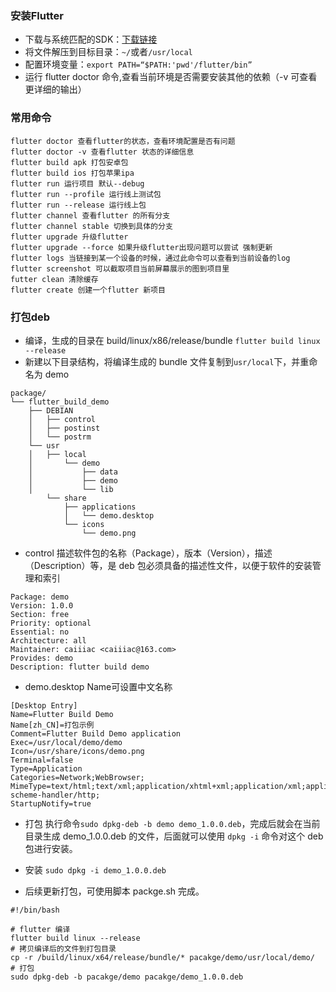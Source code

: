 ### 安装Flutter

* 下载与系统匹配的SDK：[下载链接](https://flutter.cn/docs/release/archive)
* 将文件解压到目标目录：`~/`或者`/usr/local`
* 配置环境变量：`export PATH=“$PATH:'pwd'/flutter/bin”`
* 运行 flutter doctor 命令,查看当前环境是否需要安装其他的依赖（-v 可查看更详细的输出）

### 常用命令
```
flutter doctor 查看flutter的状态，查看环境配置是否有问题
flutter doctor -v 查看flutter 状态的详细信息
flutter build apk 打包安卓包
flutter build ios 打包苹果ipa
flutter run 运行项目 默认--debug
flutter run --profile 运行线上测试包
flutter run --release 运行线上包
flutter channel 查看flutter 的所有分支
flutter channel stable 切换到具体的分支
flutter upgrade 升级flutter
flutter upgrade --force 如果升级flutter出现问题可以尝试 强制更新
flutter logs 当链接到某一个设备的时候，通过此命令可以查看到当前设备的log
flutter screenshot 可以截取项目当前屏幕展示的图到项目里
futter clean 清除缓存
flutter create 创建一个flutter 新项目
```

### 打包deb
* 编译，生成的目录在 build/linux/x86/release/bundle
`flutter build linux --release`
* 新建以下目录结构，将编译生成的 bundle 文件复制到`usr/local`下，并重命名为 demo
```
package/
└── flutter_build_demo
    ├── DEBIAN
    │   ├── control
    │   ├── postinst
    │   └── postrm
    └── usr
    │   ├── local
    │       └── demo
    │           ├── data
    │           ├── demo
    │           └── lib
        └── share
            ├── applications
            │   └── demo.desktop
            └── icons
                └── demo.png
```
* control
描述软件包的名称（Package），版本（Version），描述（Description）等，是 deb 包必须具备的描述性文件，以便于软件的安装管理和索引
```
Package: demo
Version: 1.0.0
Section: free
Priority: optional
Essential: no
Architecture: all
Maintainer: caiiiac <caiiiac@163.com>
Provides: demo
Description: flutter build demo
```

* demo.desktop
Name可设置中文名称
```
[Desktop Entry]
Name=Flutter Build Demo
Name[zh_CN]=打包示例
Comment=Flutter Build Demo application
Exec=/usr/local/demo/demo
Icon=/usr/share/icons/demo.png
Terminal=false
Type=Application
Categories=Network;WebBrowser;
MimeType=text/html;text/xml;application/xhtml+xml;application/xml;application/rss+xml;application/rdf+xml;image/gif;image/jpeg;image/png;x-scheme-handler/http;
StartupNotify=true
```

* 打包
执行命令`sudo dpkg-deb -b demo demo_1.0.0.deb`，完成后就会在当前目录生成 demo_1.0.0.deb 的文件，后面就可以使用 `dpkg -i` 命令对这个 deb 包进行安装。

* 安装
`sudo dpkg -i demo_1.0.0.deb`

* 后续更新打包，可使用脚本 packge.sh 完成。
```
#!/bin/bash

# flutter 编译
flutter build linux --release
# 拷贝编译后的文件到打包目录
cp -r /build/linux/x64/release/bundle/* pacakge/demo/usr/local/demo/
# 打包
sudo dpkg-deb -b pacakge/demo pacakge/demo_1.0.0.deb
```
